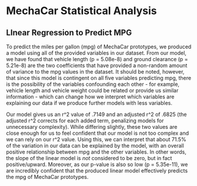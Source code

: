 # MechaCar Statistical Analysis


## LInear Regression to Predict MPG

To predict the miles per gallon (mpg) of MechaCar prototypes, we produced a model using all of the provided variables in our dataset. From our model, we have found that vehicle length (p = 5.08e-8) and ground clearance (p = 5.21e-8) are the two coefficients that have provided a non-random amount of variance to the mpg values in the dataset. It should be noted, however, that since this model is contingent on all five variables predicting mpg, there is the possibility of the variables confounding each other - for example, vehicle length and vehicle weight could be related or provide us similar information - which can change how we interpret which variables are explaining our data if we produce further models with less variables.

Our model gives us an r^2 value of .7149 and an adjusted r^2 of .6825 (the adjusted r^2 corrects for each added term, penalizing models for unnecessary complexity). While differing slightly, these two values are close enough for us to feel confident that our model is not too complex and we can rely on our r^2 value. Using this, we can interpret that about 71.5% of the variation in our data can be explained by the model, with an overall positive relationship between mpg and the other variables. In other words, the slope of the linear model is _not_ considered to be zero, but in fact positive/upward. Moreover, as our p-value is also so low (p = 5.35e-11), we are incredibly confident that the produced linear model effectively predicts the mpg of MechaCar prototypes.



